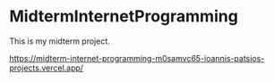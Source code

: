 # MidtermInternetProgramming
 This is my midterm project.

https://midterm-internet-programming-m0samvc65-ioannis-patsios-projects.vercel.app/
